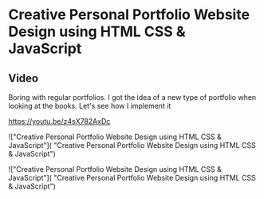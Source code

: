 # Creative Personal Portfolio Website Design using HTML CSS & JavaScript

## Video

Boring with regular portfolios. I got the idea of a new type of portfolio when looking at the books. Let's see how I implement it

https://youtu.be/z4sX782AxDc

!["Creative Personal Portfolio Website Design using HTML CSS & JavaScript"]( "Creative Personal Portfolio Website Design using HTML CSS & JavaScript")

!["Creative Personal Portfolio Website Design using HTML CSS & JavaScript"]( "Creative Personal Portfolio Website Design using HTML CSS & JavaScript")